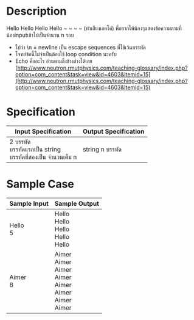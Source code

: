 # Description
Hello Hello Hello Hello ~ ~ ~ ~ (ทำเสียงเอคโค่)
พี่อยากให้น้องๆแสดงข้อความตามที่น้องinputเข้าไปเป็นจำนวน n รอบ

* ใบ้ว่า \n = newline เป็น escape sequences ที่ใช้เว้นบรรทัด
* โจทย์ข้อนี้ไม่จำเป็นต้องใช้ loop condition นะครับ
* Echo คืออะไร อ่านตามลิ้งข้างล่างได้เลย
[http://www.neutron.rmutphysics.com/teaching-glossary/index.php?option=com_content&task=view&id=4603&Itemid=15](http://www.neutron.rmutphysics.com/teaching-glossary/index.php?option=com_content&task=view&id=4603&Itemid=15)

# Specification
| Input Specification | Output Specification |
| - | - |
| 2 บรรทัด <br> บรรทัดแรกเป็น string <br> บรรทัดที่สองเป็น จำนวนเต็ม n | string n บรรทัด |


# Sample Case
| Sample Input | Sample Output |
| - | - |
| Hello <br> 5 | Hello <br> Hello <br> Hello <br> Hello <br> Hello |
| Aimer <br> 8 | Aimer <br> Aimer <br> Aimer <br> Aimer <br> Aimer <br> Aimer <br> Aimer <br> Aimer <br>  |